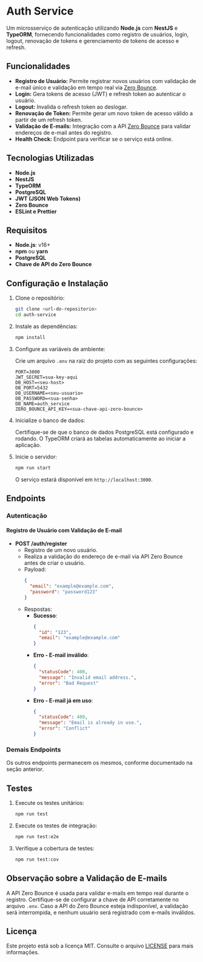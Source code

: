 # Auth Service

Um microsserviço de autenticação utilizando **Node.js** com **NestJS** e **TypeORM**, fornecendo funcionalidades como registro de usuários, login, logout, renovação de tokens e gerenciamento de tokens de acesso e refresh.

## Funcionalidades

- **Registro de Usuário:** Permite registrar novos usuários com validação de e-mail único e validação em tempo real via [Zero Bounce](https://www.zerobounce.net/).
- **Login:** Gera tokens de acesso (JWT) e refresh token ao autenticar o usuário.
- **Logout:** Invalida o refresh token ao deslogar.
- **Renovação de Token:** Permite gerar um novo token de acesso válido a partir de um refresh token.
- **Validação de E-mails:** Integração com a API [Zero Bounce](https://www.zerobounce.net/) para validar endereços de e-mail antes do registro.
- **Health Check:** Endpoint para verificar se o serviço está online.

## Tecnologias Utilizadas

- **Node.js**
- **NestJS**
- **TypeORM**
- **PostgreSQL**
- **JWT (JSON Web Tokens)**
- **Zero Bounce**
- **ESLint e Prettier**

## Requisitos

- **Node.js**: v16+
- **npm** ou **yarn**
- **PostgreSQL**
- **Chave de API do Zero Bounce**

## Configuração e Instalação

1. Clone o repositório:

   ```bash
   git clone <url-do-repositorio>
   cd auth-service
   ```

2. Instale as dependências:

   ```bash
   npm install
   ```

3. Configure as variáveis de ambiente:

   Crie um arquivo `.env` na raiz do projeto com as seguintes configurações:

   ```env
   PORT=3000
   JWT_SECRET=sua-key-aqui
   DB_HOST=<seu-host>
   DB_PORT=5432
   DB_USERNAME=<seu-usuario>
   DB_PASSWORD=<sua-senha>
   DB_NAME=auth_service
   ZERO_BOUNCE_API_KEY=<sua-chave-api-zero-bounce>
   ```

4. Inicialize o banco de dados:

   Certifique-se de que o banco de dados PostgreSQL está configurado e rodando. O TypeORM criará as tabelas automaticamente ao iniciar a aplicação.

5. Inicie o servidor:

   ```bash
   npm run start
   ```

   O serviço estará disponível em `http://localhost:3000`.

## Endpoints

### **Autenticação**

#### Registro de Usuário com Validação de E-mail
- **POST /auth/register**
  - Registro de um novo usuário.
  - Realiza a validação do endereço de e-mail via API Zero Bounce antes de criar o usuário.
  - Payload:
    ```json
    {
      "email": "example@example.com",
      "password": "password123"
    }
    ```
  - Respostas:
    - **Sucesso**:
      ```json
      {
        "id": "123",
        "email": "example@example.com"
      }
      ```
    - **Erro - E-mail inválido**:
      ```json
      {
        "statusCode": 400,
        "message": "Invalid email address.",
        "error": "Bad Request"
      }
      ```
    - **Erro - E-mail já em uso**:
      ```json
      {
        "statusCode": 409,
        "message": "Email is already in use.",
        "error": "Conflict"
      }
      ```

### **Demais Endpoints**

Os outros endpoints permanecem os mesmos, conforme documentado na seção anterior.

## Testes

1. Execute os testes unitários:

   ```bash
   npm run test
   ```

2. Execute os testes de integração:

   ```bash
   npm run test:e2e
   ```

3. Verifique a cobertura de testes:

   ```bash
   npm run test:cov
   ```

## Observação sobre a Validação de E-mails

A API Zero Bounce é usada para validar e-mails em tempo real durante o registro. Certifique-se de configurar a chave de API corretamente no arquivo `.env`. Caso a API do Zero Bounce esteja indisponível, a validação será interrompida, e nenhum usuário será registrado com e-mails inválidos.

## Licença

Este projeto está sob a licença MIT. Consulte o arquivo [LICENSE](LICENSE) para mais informações.
